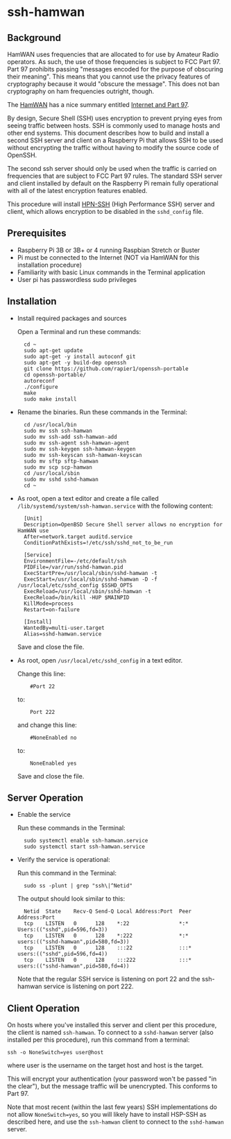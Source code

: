 # ssh-hamwan

## Background

HamWAN uses frequencies that are allocated to for use by Amateur Radio operators.  As such, the use of those frequencies is subject to FCC Part 97.  Part 97 prohibits passing "messages encoded for the purpose of obscuring their meaning".  This means that you cannot use the privacy features of cryptography because it would "obscure the message".  This does not ban cryptography on ham frequencies outright, though.

The [HamWAN](http://hamwan.org) has a nice summary entitled [Internet and Part 97](http://hamwan.org/Administrative/Internet%20and%20Part%2097.html).

By design, Secure Shell (SSH) uses encryption to prevent prying eyes from seeing traffic between hosts.  SSH is commonly used to manage hosts and other end systems.  This document describes how to build and install a second SSH server and client on a Raspberry Pi that allows SSH to be used without encrypting the traffic without having to modify the source code of OpenSSH.

The second ssh server should only be used when the traffic is carried on frequencies that are subject to FCC Part 97 rules.  The standard SSH server and client installed by default on the Raspberry Pi remain fully operational with all of the latest encryption features enabled.

This procedure will install [HPN-SSH](https://www.psc.edu/hpn-ssh) (High Performance SSH) server and client, which allows encryption to be disabled in the `sshd_config` file.

## Prerequisites

- Raspberry Pi 3B or 3B+ or 4 running Raspbian Stretch or Buster
- Pi must be connected to the Internet (NOT via HamWAN for this installation procedure)
- Familiarity with basic Linux commands in the Terminal application
- User pi has passwordless sudo privileges

## Installation

- Install required packages and sources

	Open a Terminal and run these commands:
	
		cd ~
		sudo apt-get update
		sudo apt-get -y install autoconf git
		sudo apt-get -y build-dep openssh
		git clone https://github.com/rapier1/openssh-portable
		cd openssh-portable/
		autoreconf
		./configure
		make
		sudo make install

- Rename the binaries.  Run these commands in the Terminal:

		cd /usr/local/bin
		sudo mv ssh ssh-hamwan
		sudo mv ssh-add ssh-hamwan-add
		sudo mv ssh-agent ssh-hamwan-agent
		sudo mv ssh-keygen ssh-hamwan-keygen
		sudo mv ssh-keyscan ssh-hamwan-keyscan
		sudo mv sftp sftp-hamwan
		sudo mv scp scp-hamwan
		cd /usr/local/sbin
		sudo mv sshd sshd-hamwan
		cd ~

- As root, open a text editor and create a file called `/lib/systemd/system/ssh-hamwan.service` with the following content:

		[Unit]
		Description=OpenBSD Secure Shell server allows no encryption for HamWAN use
		After=network.target auditd.service
		ConditionPathExists=!/etc/ssh/sshd_not_to_be_run

		[Service]
		EnvironmentFile=-/etc/default/ssh
		PIDFile=/var/run/sshd-hamwan.pid
		ExecStartPre=/usr/local/sbin/sshd-hamwan -t
		ExecStart=/usr/local/sbin/sshd-hamwan -D -f /usr/local/etc/sshd_config $SSHD_OPTS
		ExecReload=/usr/local/sbin/sshd-hamwan -t
		ExecReload=/bin/kill -HUP $MAINPID
		KillMode=process
		Restart=on-failure

		[Install]
		WantedBy=multi-user.target
		Alias=sshd-hamwan.service
		
	Save and close the file.

-	As root, open `/usr/local/etc/sshd_config` in a text editor.

	Change this line:
	
			#Port 22
		
	to:
	
			Port 222
		
	and change this line:
	
			#NoneEnabled no
		
	to:
	
			NoneEnabled yes

	Save and close the file.

## Server Operation
		
- Enable the service

	Run these commands in the Terminal:
	
		sudo systemctl enable ssh-hamwan.service
		sudo systemctl start ssh-hamwan.service
		
- Verify the service is operational:

	Run this command in the Terminal:
	
		sudo ss -plunt | grep "ssh\|^Netid"
		
	The output should look similar to this:
	
		Netid  State    Recv-Q Send-Q Local Address:Port  Peer Address:Port              
		tcp    LISTEN   0      128    *:22                *:*              Users:(("sshd",pid=596,fd=3))
		tcp    LISTEN   0      128    *:222               *:*              users:(("sshd-hamwan",pid=580,fd=3))
		tcp    LISTEN   0      128    :::22               :::*             users:(("sshd",pid=596,fd=4))
		tcp    LISTEN   0      128    :::222              :::*             users:(("sshd-hamwan",pid=580,fd=4))
		
	Note that the regular SSH service is listening on port 22 and the ssh-hamwan service is listening on port 222.

## Client Operation

On hosts where you've installed this server and client per this procedure, the client is named `ssh-hamwan`.  To connect to a `sshd-hamwan` server (also installed per this procedure), run this command from a terminal:

	ssh -o NoneSwitch=yes user@host
		
where user is the username on the target host and host is the target.

This will encrypt your authentication (your password won't be passed "in the clear"), but the message traffic will be unencrypted.  This conforms to Part 97.

Note that most recent (within the last few years) SSH implementations do not allow `NoneSwitch=yes`, so you will likely have to install HSP-SSH as described here, and use the `ssh-hamwan` client to connect to the `sshd-hamwan` server.


	  
